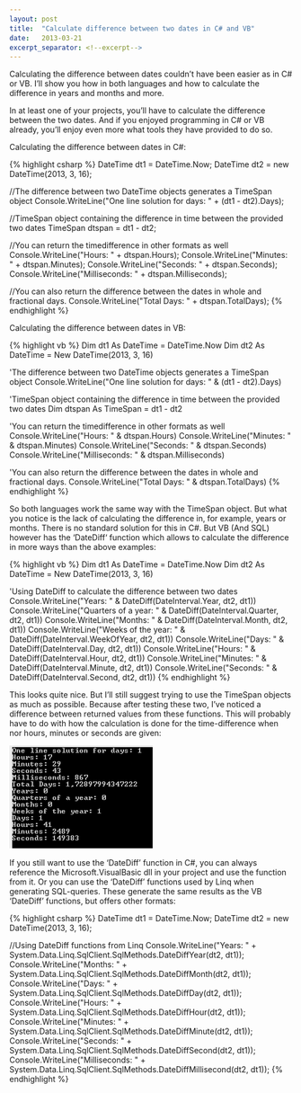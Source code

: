 ```yaml
---
layout: post
title:  "Calculate difference between two dates in C# and VB"
date:   2013-03-21
excerpt_separator: <!--excerpt-->
---
```

Calculating the difference between dates couldn’t have been easier as in C# or VB. I’ll show you how in both languages and how to calculate the difference in years and months and more.
<!--excerpt-->

In at least one of your projects, you’ll have to calculate the difference between the two dates. And if you enjoyed programming in C# or VB already, you’ll enjoy even more what tools they have provided to do so.

Calculating the difference between dates in C#:

{% highlight csharp %}
DateTime dt1 = DateTime.Now;
DateTime dt2 = new DateTime(2013, 3, 16);

//The difference between two DateTime objects generates a TimeSpan object
Console.WriteLine("One line solution for days: " + (dt1 - dt2).Days);

//TimeSpan object containing the difference in time between the provided two dates
TimeSpan dtspan = dt1 - dt2;

//You can return the timedifference in other formats as well
Console.WriteLine("Hours: " + dtspan.Hours);
Console.WriteLine("Minutes: " + dtspan.Minutes);
Console.WriteLine("Seconds: " + dtspan.Seconds);
Console.WriteLine("Milliseconds: " + dtspan.Milliseconds);

//You can also return the difference between the dates in whole and fractional days.
Console.WriteLine("Total Days: " + dtspan.TotalDays);
{% endhighlight %}

Calculating the difference between dates in VB:

{% highlight vb %}
Dim dt1 As DateTime = DateTime.Now
Dim dt2 As DateTime = New DateTime(2013, 3, 16)

'The difference between two DateTime objects generates a TimeSpan object
Console.WriteLine("One line solution for days: " & (dt1 - dt2).Days)

'TimeSpan object containing the difference in time between the provided two dates
Dim dtspan As TimeSpan = dt1 - dt2

'You can return the timedifference in other formats as well
Console.WriteLine("Hours: " & dtspan.Hours)
Console.WriteLine("Minutes: " & dtspan.Minutes)
Console.WriteLine("Seconds: " & dtspan.Seconds)
Console.WriteLine("Milliseconds: " & dtspan.Milliseconds)

'You can also return the difference between the dates in whole and fractional days.
Console.WriteLine("Total Days: " & dtspan.TotalDays)
{% endhighlight %}

So both languages work the same way with the TimeSpan object. But what you notice is the lack of calculating the difference in, for example, years or months. There is no standard solution for this in C#. But VB (And SQL) however has the ‘DateDiff‘ function which allows to calculate the difference in more ways than the above examples:

{% highlight vb %}
Dim dt1 As DateTime = DateTime.Now
Dim dt2 As DateTime = New DateTime(2013, 3, 16)

'Using DateDiff to calculate the difference between two dates
Console.WriteLine("Years: " & DateDiff(DateInterval.Year, dt2, dt1))
Console.WriteLine("Quarters of a year: " & DateDiff(DateInterval.Quarter, dt2, dt1))
Console.WriteLine("Months: " & DateDiff(DateInterval.Month, dt2, dt1))
Console.WriteLine("Weeks of the year: " & DateDiff(DateInterval.WeekOfYear, dt2, dt1))
Console.WriteLine("Days: " & DateDiff(DateInterval.Day, dt2, dt1))
Console.WriteLine("Hours: " & DateDiff(DateInterval.Hour, dt2, dt1))
Console.WriteLine("Minutes: " & DateDiff(DateInterval.Minute, dt2, dt1))
Console.WriteLine("Seconds: " & DateDiff(DateInterval.Second, dt2, dt1))
{% endhighlight %}

This looks quite nice. But I’ll still suggest trying to use the TimeSpan objects as much as possible. Because after testing these two, I’ve noticed a difference between returned values from these functions. This will probably have to do with how the calculation is done for the time-difference when nor hours, minutes or seconds are given:

![Date Difference](/assets/images/datedifference.png "datedifference")

If you still want to use the ‘DateDiff’ function in C#, you can always reference the Microsoft.VisualBasic dll in your project and use the function from it. Or you can use the ‘DateDiff’ functions used by Linq when generating SQL-queries. These generate the same results as the VB ‘DateDiff’ functions, but offers other formats:

{% highlight csharp %}
DateTime dt1 = DateTime.Now;
DateTime dt2 = new DateTime(2013, 3, 16);

//Using DateDiff functions from Linq
Console.WriteLine("Years: " + System.Data.Linq.SqlClient.SqlMethods.DateDiffYear(dt2, dt1));
Console.WriteLine("Months: " + System.Data.Linq.SqlClient.SqlMethods.DateDiffMonth(dt2, dt1));
Console.WriteLine("Days: " + System.Data.Linq.SqlClient.SqlMethods.DateDiffDay(dt2, dt1));
Console.WriteLine("Hours: " + System.Data.Linq.SqlClient.SqlMethods.DateDiffHour(dt2, dt1));
Console.WriteLine("Minutes: " + System.Data.Linq.SqlClient.SqlMethods.DateDiffMinute(dt2, dt1));
Console.WriteLine("Seconds: " + System.Data.Linq.SqlClient.SqlMethods.DateDiffSecond(dt2, dt1));
Console.WriteLine("Milliseconds: " + System.Data.Linq.SqlClient.SqlMethods.DateDiffMillisecond(dt2, dt1));
{% endhighlight %}